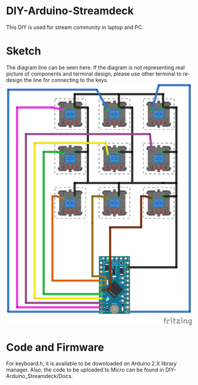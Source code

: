 # DIY-Arduino-Streamdeck
This DIY is used for stream community in laptop and PC.

# Sketch
The diagram line can be seen here. If the diagram is not representing real picture of components and terminal design, please use other terminal to re-design the line for connecting to the keys.
![Line Diagram for Arduino Streamdeck](https://github.com/setiawanph/DIY-Arduino-Streamdeck/blob/main/StreamDeck_Ino.png)

# Code and Firmware
For keyboard.h, it is available to be downloaded on Arduino 2.X library manager. Also, the code to be uploaded to Micro can be found in DIY-Arduino_Streamdeck/Docs.

